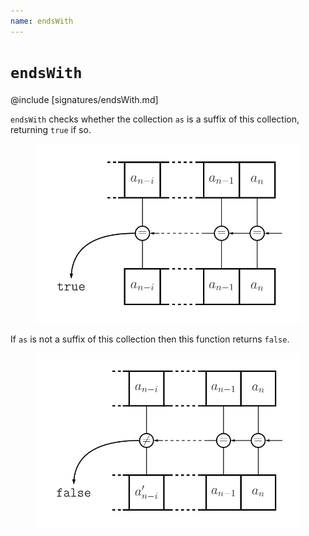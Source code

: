 ```yaml
---
name: endsWith
---
```


# `endsWith`

@include [signatures/endsWith.md]

`endsWith` checks whether the collection `as` is a suffix of this collection, returning `true` if so.

<figure class="diagram">
  <img src="images/endsWith.svg" alt="endsWith function">
  <!-- <figcaption class="diagram-desc"></figcaption> -->
</figure>

If `as` is not a suffix of this collection then this function returns `false`.

<figure class="diagram">
  <img src="images/endsWith.2.svg" alt="endsWith function">
  <!-- <figcaption class="diagram-desc"></figcaption> -->
</figure>

